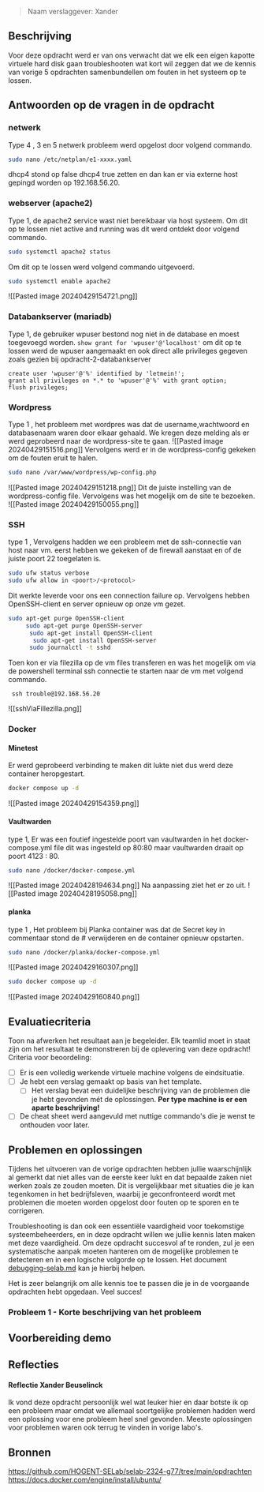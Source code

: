 

> Naam verslaggever: Xander

## Beschrijving

Voor deze opdracht werd er van ons verwacht dat we elk een eigen kapotte virtuele hard disk gaan troubleshooten wat kort wil zeggen dat we de kennis van vorige 5 opdrachten samenbundellen om fouten in het systeem op te lossen.

## Antwoorden op de vragen in de opdracht



### netwerk
Type 4 , 3 en 5
netwerk probleem werd opgelost door volgend commando.
``` bash
sudo nano /etc/netplan/e1-xxxx.yaml 
```
dhcp4 stond op false dhcp4 true zetten en dan kan er via externe host gepingd worden op 192.168.56.20.

### webserver (apache2)
Type 1,
de  apache2 service wast niet bereikbaar via host systeem. Om dit op te lossen niet active and running was dit werd ontdekt door volgend commando.
``` bash
sudo systemctl apache2 status
```
Om dit op te lossen werd volgend commando uitgevoerd.
``` bash
sudo systemctl enable apache2 
```
![[Pasted image 20240429154721.png]]
### Databankserver (mariadb)
Type 1,
de gebruiker wpuser bestond nog niet in de database en moest toegevoegd worden.
```show grant for 'wpuser'@'localhost'```
om dit op te lossen werd de wpuser aangemaakt en ook direct alle privileges gegeven zoals gezien bij opdracht-2-databankserver 
``` mysql> 
create user 'wpuser'@'%' identified by 'letmein!';
grant all privileges on *.* to 'wpuser'@'%' with grant option;
flush privileges;
```

### Wordpress
Type 1 ,
het probleem met wordpres was dat de username,wachtwoord en databasenaam waren door elkaar gehaald. We kregen deze melding als er werd geprobeerd naar de wordpress-site te gaan.
![[Pasted image 20240429151516.png]]
Vervolgens werd er in de wordpress-config gekeken om de fouten eruit te halen.
```bash
sudo nano /var/www/wordpress/wp-config.php
```
![[Pasted image 20240429151218.png]]
Dit de juiste instelling van de wordpress-config file.
Vervolgens was  het mogelijk om de site te bezoeken.
![[Pasted image 20240429150055.png]]
### SSH
type 1 ,
Vervolgens hadden we een probleem met de ssh-connectie van host naar vm. eerst hebben we gekeken of de firewall aanstaat en of de juiste poort 22 toegelaten is.
``` bash
sudo ufw status verbose
sudo ufw allow in <poort>/<protocol>
```
Dit werkte leverde voor ons een connection failure op. Vervolgens hebben OpenSSH-client en server opnieuw op onze vm gezet.  
``` bash
sudo apt-get purge OpenSSH-client
	 sudo apt-get purge OpenSSH-server
	  sudo apt-get install OpenSSH-client
	   sudo apt-get install OpenSSH-server
	  sudo journalctl -t sshd 
```
Toen kon er via filezilla op de vm files transferen en was het mogelijk om via de powershell terminal ssh connectie te starten naar de vm met volgend commando.
``` shell
 ssh trouble@192.168.56.20
```
![[sshViaFillezilla.png]]

### Docker

#### Minetest
Er werd geprobeerd verbinding te maken dit lukte niet dus werd deze container heropgestart.
``` bash
docker compose up -d
```
![[Pasted image 20240429154359.png]]
 
#### Vaultwarden 
type 1,
 Er was een foutief ingestelde poort van vaultwarden in het docker-compose.yml file dit was ingesteld op 80:80 maar vaultwarden draait op poort 4123 : 80.
``` bash
sudo nano /docker/docker-compose.yml   
```
![[Pasted image 20240428194634.png]]
Na aanpassing ziet het er zo uit.
![[Pasted image 20240428195058.png]]
#### planka
type 1 , 
Het probleem bij Planka container was dat de Secret key in commentaar stond de # verwijderen en de container opnieuw opstarten.
``` bash
sudo nano /docker/planka/docker-compose.yml
```
![[Pasted image 20240429160307.png]]
``` bash
sudo docker compose up -d 
```
![[Pasted image 20240429160840.png]]

## Evaluatiecriteria

Toon na afwerken het resultaat aan je begeleider. Elk teamlid moet in staat zijn om het resultaat te demonstreren bij de oplevering van deze opdracht! Criteria voor beoordeling:

- [ ]  Er is een volledig werkende virtuele machine volgens de eindsituatie.
- [ ]  Je hebt een verslag gemaakt op basis van het template.
    - [ ]  Het verslag bevat een duidelijke beschrijving van de problemen die je hebt gevonden mét de oplossingen. **Per type machine is er een aparte beschrijving!**
- [ ]  De cheat sheet werd aangevuld met nuttige commando's die je wenst te onthouden voor later.

## Problemen en oplossingen

Tijdens het uitvoeren van de vorige opdrachten hebben jullie waarschijnlijk al gemerkt dat niet alles van de eerste keer lukt en dat bepaalde zaken niet werken zoals ze zouden moeten. Dit is vergelijkbaar met situaties die je kan tegenkomen in het bedrijfsleven, waarbij je geconfronteerd wordt met problemen die moeten worden opgelost door fouten op te sporen en te corrigeren.

Troubleshooting is dan ook een essentiële vaardigheid voor toekomstige systeembeheerders, en in deze opdracht willen we jullie kennis laten maken met deze vaardigheid. Om deze opdracht succesvol af te ronden, zul je een systematische aanpak moeten hanteren om de mogelijke problemen te detecteren en in een logische volgorde op te lossen. Het document [debugging-selab.md](https://github.com/HOGENT-SELab/selab-2324-g77/blob/main/cheat-sheets/debugging-selab.md) kan je hierbij helpen.

Het is zeer belangrijk om alle kennis toe te passen die je in de voorgaande opdrachten hebt opgedaan. Veel succes!

### Probleem 1 - Korte beschrijving van het probleem



## Voorbereiding demo



## Reflecties

#### Reflectie Xander Beuselinck
Ik vond deze opdracht persoonlijk wel wat leuker hier en daar botste ik op een probleem maar omdat we allemaal soortgelijke problemen hadden werd een oplossing voor ene probleem heel snel gevonden.  Meeste oplossingen voor problemen waren ook terrug te vinden in vorige labo's. 

## Bronnen

https://github.com/HOGENT-SELab/selab-2324-g77/tree/main/opdrachten
https://docs.docker.com/engine/install/ubuntu/

